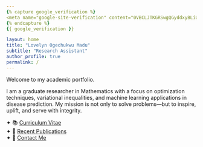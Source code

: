 ```yaml
---
{% capture google_verification %}
<meta name="google-site-verification" content="0VBCLJTKGRSwgQGyddxyBLiUs-OiwP8tWCPqRcjcasY" />
{% endcapture %}
{{ google_verification }}

layout: home
title: "Lovelyn Ogechukwu Madu"
subtitle: "Research Assistant"
author_profile: true
permalink: /
---
```


Welcome to my academic portfolio.

I am a graduate researcher in Mathematics with a focus on optimization techniques, variational inequalities, and machine learning applications in disease prediction. My mission is not only to solve problems—but to inspire, uplift, and serve with integrity.

✦ 📚 [Curriculum Vitae](files/Lovelyn_Madu_CV.pdf)  
✦ 🧠 [Recent Publications](publication/)  
✦ 💬 [Contact Me](mailto:lovelyn.madu1@louisiana.edu)
